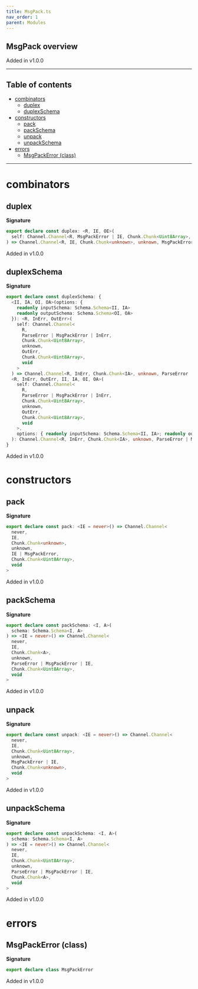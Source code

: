 ```yaml
---
title: MsgPack.ts
nav_order: 1
parent: Modules
---
```


## MsgPack overview

Added in v1.0.0

---

<h2 class="text-delta">Table of contents</h2>

- [combinators](#combinators)
  - [duplex](#duplex)
  - [duplexSchema](#duplexschema)
- [constructors](#constructors)
  - [pack](#pack)
  - [packSchema](#packschema)
  - [unpack](#unpack)
  - [unpackSchema](#unpackschema)
- [errors](#errors)
  - [MsgPackError (class)](#msgpackerror-class)

---

# combinators

## duplex

**Signature**

```ts
export declare const duplex: <R, IE, OE>(
  self: Channel.Channel<R, MsgPackError | IE, Chunk.Chunk<Uint8Array>, unknown, OE, Chunk.Chunk<Uint8Array>, void>
) => Channel.Channel<R, IE, Chunk.Chunk<unknown>, unknown, MsgPackError | OE, Chunk.Chunk<unknown>, void>
```

Added in v1.0.0

## duplexSchema

**Signature**

```ts
export declare const duplexSchema: {
  <II, IA, OI, OA>(options: {
    readonly inputSchema: Schema.Schema<II, IA>
    readonly outputSchema: Schema.Schema<OI, OA>
  }): <R, InErr, OutErr>(
    self: Channel.Channel<
      R,
      ParseError | MsgPackError | InErr,
      Chunk.Chunk<Uint8Array>,
      unknown,
      OutErr,
      Chunk.Chunk<Uint8Array>,
      void
    >
  ) => Channel.Channel<R, InErr, Chunk.Chunk<IA>, unknown, ParseError | MsgPackError | OutErr, Chunk.Chunk<OA>, void>
  <R, InErr, OutErr, II, IA, OI, OA>(
    self: Channel.Channel<
      R,
      ParseError | MsgPackError | InErr,
      Chunk.Chunk<Uint8Array>,
      unknown,
      OutErr,
      Chunk.Chunk<Uint8Array>,
      void
    >,
    options: { readonly inputSchema: Schema.Schema<II, IA>; readonly outputSchema: Schema.Schema<OI, OA> }
  ): Channel.Channel<R, InErr, Chunk.Chunk<IA>, unknown, ParseError | MsgPackError | OutErr, Chunk.Chunk<OA>, void>
}
```

Added in v1.0.0

# constructors

## pack

**Signature**

```ts
export declare const pack: <IE = never>() => Channel.Channel<
  never,
  IE,
  Chunk.Chunk<unknown>,
  unknown,
  IE | MsgPackError,
  Chunk.Chunk<Uint8Array>,
  void
>
```

Added in v1.0.0

## packSchema

**Signature**

```ts
export declare const packSchema: <I, A>(
  schema: Schema.Schema<I, A>
) => <IE = never>() => Channel.Channel<
  never,
  IE,
  Chunk.Chunk<A>,
  unknown,
  ParseError | MsgPackError | IE,
  Chunk.Chunk<Uint8Array>,
  void
>
```

Added in v1.0.0

## unpack

**Signature**

```ts
export declare const unpack: <IE = never>() => Channel.Channel<
  never,
  IE,
  Chunk.Chunk<Uint8Array>,
  unknown,
  MsgPackError | IE,
  Chunk.Chunk<unknown>,
  void
>
```

Added in v1.0.0

## unpackSchema

**Signature**

```ts
export declare const unpackSchema: <I, A>(
  schema: Schema.Schema<I, A>
) => <IE = never>() => Channel.Channel<
  never,
  IE,
  Chunk.Chunk<Uint8Array>,
  unknown,
  ParseError | MsgPackError | IE,
  Chunk.Chunk<A>,
  void
>
```

Added in v1.0.0

# errors

## MsgPackError (class)

**Signature**

```ts
export declare class MsgPackError
```

Added in v1.0.0
